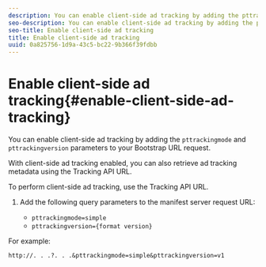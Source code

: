 ```yaml
---
description: You can enable client-side ad tracking by adding the pttrackingmode and pttrackingversion parameters to your Bootstrap URL request.
seo-description: You can enable client-side ad tracking by adding the pttrackingmode and pttrackingversion parameters to your Bootstrap URL request.
seo-title: Enable client-side ad tracking
title: Enable client-side ad tracking
uuid: 0a825756-1d9a-43c5-bc22-9b366f39fdbb
---
```


# Enable client-side ad tracking{#enable-client-side-ad-tracking}

You can enable client-side ad tracking by adding the `pttrackingmode` and `pttrackingversion` parameters to your Bootstrap URL request.

 With client-side ad tracking enabled, you can also retrieve ad tracking metadata using the Tracking API URL.

To perform client-side ad tracking, use the Tracking API URL.

1. Add the following query parameters to the manifest server request URL:

   * `pttrackingmode=simple` 
   * `pttrackingversion={format version}`

For example:

```
http://. . .?. . .&pttrackingmode=simple&pttrackingversion=v1
```

